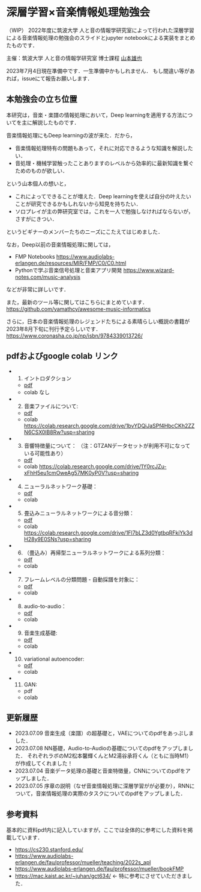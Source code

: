 # 深層学習×音楽情報処理勉強会
（WIP）
2022年度に筑波大学 人と音の情報学研究室によって行われた深層学習による音楽情報処理の勉強会のスライドとjupyter notebookによる実装をまとめたものです．

主催：筑波大学 人と音の情報学研究室 博士課程 [山本雄也](yamathcy.github.io)

2023年7月4日現在準備中です．一生準備中かもしれません．
もし間違い等があれば，issueにて報告お願いします．

## 本勉強会の立ち位置
本研究は，音楽・楽譜の情報処理において，Deep learningを適用する方法についてを主に解説したものです．

音楽情報処理にもDeep learningの波が来た．だから，
- 音楽情報処理特有の問題もあって，それに対応できるような知識を解説したい．
- 音処理・機械学習触ったことありますのレベルから効率的に最新知識を繋ぐためのものが欲しい．

という山本個人の想いと，

- これによってできることが増えた．Deep learningを使えば自分の叶えたいことが研究できるかもしれないから知見を持ちたい．
- ソロプレイが主の弊研究室では，これを一人で勉強しなければならないが，さすがにきつい．

というビギナーのメンバーたちのニーズにこたえてはじめました．

なお，Deep以前の音楽情報処理に関しては，
- FMP Notebooks https://www.audiolabs-erlangen.de/resources/MIR/FMP/C0/C0.html
- Pythonで学ぶ音楽信号処理と音楽アプリ開発 https://www.wizard-notes.com/music-analysis

などが非常に詳しいです．

また，最新のツール等に関してはこちらにまとめています．
https://github.com/yamathcy/awesome-music-informatics 

さらに，日本の音楽情報処理のレジェンドたちによる素晴らしい概説の書籍が2023年8月下旬に刊行予定らしいです．
https://www.coronasha.co.jp/np/isbn/9784339013726/


## pdfおよびgoogle colab リンク
- 1. イントロダクション
  - [pdf](/pdf/deep-people_01.pdf)
  - colab なし
- 2. 音楽ファイルについて: 
  - [pdf](/pdf/deep-people_02.pdf)
  - colab https://colab.research.google.com/drive/1bvYDQiJaSPf4HbcCKh2ZZN6CSX0lB8Rw?usp=sharing
- 3. 音響特徴量について： （注：GTZANデータセットが利用不可になっている可能性あり）
  - [pdf](/pdf/deep-people_03.pdf)
  - colab https://colab.research.google.com/drive/1Y0rcJZu-xFhH5eu1cmOweAg57MK0yP0V?usp=sharing
- 4. ニューラルネットワーク基礎：
  - [pdf](/pdf/deep-people_04.pdf)
  - colab
- 5. 畳込みニューラルネットワークによる音分類：
  - [pdf](/pdf/deep-people_05.pdf)
  - colab https://colab.research.google.com/drive/1Fl7bLZ3d0YgtbqRFkiYk3dH28y9E0SNs?usp=sharing
- 6. （畳込み）再帰型ニューラルネットワークによる系列分類：
  - [pdf](/pdf/deep-people_06.pdf)
  - colab 
- 7. フレームレベルの分類問題 - 自動採譜を対象に：
  - [pdf](/pdf/deep-people_07.pdf)
  - colab 
- 8. audio-to-audio：
  - [pdf](/pdf/deep-people_08.pdf)
  - colab 
- 9. 音楽生成基礎: 
  - [pdf](/pdf/deep-people_09.pdf)
  - colab 
- 10. variational autoencoder:
  - [pdf](/pdf/deep-people_10.pdf)
  - colab 
- 11. GAN:
  - pdf 
  - colab 


## 更新履歴
- 2023.07.09 音楽生成（楽譜）の超基礎と，VAEについてのpdfをあっぷしました．
- 2023.07.08 NN基礎，Audio-to-Audioの基礎についてのpdfをアップしました． それぞれラボのM2松本馨輝くんとM2湯谷承将くん（ともに当時M1）が作成してくれました！
- 2023.07.04 音楽データ処理の基礎と音楽特徴量，CNNについてのpdfをアップしました．
- 2023.07.05 序章の説明（なぜ音楽情報処理に深層学習がが必要か），RNNについて，音楽情報処理の実際のタスクについてのpdfをアップしました．

## 参考資料
基本的に資料pdf内に記入していますが，ここでは全体的に参考にした資料を掲載しています．
- https://cs230.stanford.edu/
- https://www.audiolabs-erlangen.de/fau/professor/mueller/teaching/2022s_apl 
- https://www.audiolabs-erlangen.de/fau/professor/mueller/bookFMP
- https://mac.kaist.ac.kr/~juhan/gct634/ ← 特に参考にさせていただきました．



